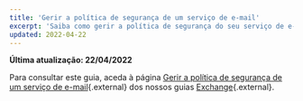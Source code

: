 ```yaml
---
title: 'Gerir a política de segurança de um serviço de e-mail'
excerpt: 'Saiba como gerir a política de segurança do seu serviço de e-mail.'
updated: 2022-04-22
---
```


**Última atualização: 22/04/2022**

Para consultar este guia, aceda à página [Gerir a política de segurança de um serviço de e-mail](/pages/web/microsoft-collaborative-solutions/exchange_security_policy){.external} dos nossos guias [Exchange](https://docs.ovh.com/pt/microsoft-collaborative-solutions/){.external}.